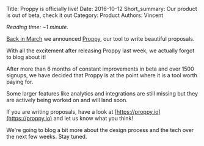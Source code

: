 Title: Proppy is officially live!
Date: 2016-10-12
Short_summary: Our product is out of beta, check it out
Category: Product
Authors: Vincent

*Reading time: ~1 minute.*

[Back in March](https://blog.wearewizards.io/we-are-launching-our-first-product) we announced [Proppy](https://proppy.io/), our tool to write beautiful proposals.

With all the excitement after releasing Proppy last week, we actually forgot to blog about it!
<!-- PELICAN_END_SUMMARY -->

After more than 6 months of constant improvements in beta and over 1500 signups, we have decided that Proppy is at the point where it is a tool worth paying for.

Some larger features like analytics and integrations are still missing but they are actively being worked on and will land soon.

If you are writing proposals, have a look at [https://proppy.io](https://proppy.io) and let us know what you think!

We're going to blog a bit more about the design process and the tech over the next few weeks. Stay tuned.
